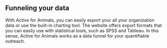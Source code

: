 ## Funneling your data

With Active for Animals, you can easily export your all your organization data
or use the built-in charting tool. The website offers export formats that you
can easily use with statistical tools, such as SPSS and Tableau. In this sense,
Active for Animals works as a data funnel for your quantifiable outreach.
